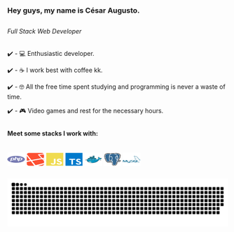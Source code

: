### Hey guys, my name is César Augusto.

##

###### Full Stack Web Developer

:heavy_check_mark: - 💻 Enthusiastic developer.

:heavy_check_mark: - ☕ I work best with coffee kk.

:heavy_check_mark: - 🤓 All the free time spent studying and programming is never a waste of time.

:heavy_check_mark: - 🎮 Video games and rest for the necessary hours.


##

#### Meet some stacks I work with:

<div style="display: inline_block"><br>
  <img align="center" alt="PHP" height="30" width="40" src="https://raw.githubusercontent.com/devicons/devicon/master/icons/php/php-plain.svg">
  <img align="center" alt="LARAVEL" height="30" width="40" src="https://raw.githubusercontent.com/devicons/devicon/master/icons/laravel/laravel-plain.svg">
  <img align="center" alt="JAVASCRIPT" height="30" width="40" src="https://raw.githubusercontent.com/devicons/devicon/master/icons/javascript/javascript-plain.svg">
  <img align="center" alt="TYPESCRIPT" height="30" width="40" src="https://raw.githubusercontent.com/devicons/devicon/master/icons/typescript/typescript-plain.svg">
  <img align="center" alt="DOCKER" height="30" width="40" src="https://raw.githubusercontent.com/devicons/devicon/master/icons/docker/docker-original.svg">
  <img align="center" alt="POSTGRES" height="30" width="40" src="https://raw.githubusercontent.com/devicons/devicon/master/icons/postgresql/postgresql-original.svg">
  <img align="center" alt="MYSQL" height="30" width="40" src="https://raw.githubusercontent.com/devicons/devicon/master/icons/mysql/mysql-plain-wordmark.svg">
</div>

 ##

![Snake animation](https://github.com/Cesar4ugusto/Cesar4ugusto/blob/output/github-contribution-grid-snake.svg)
